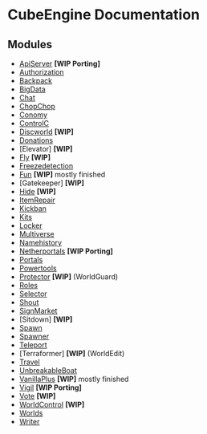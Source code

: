 # CubeEngine Documentation

## Modules

- [ApiServer](https://github.com/CubeEngine/modules-extra/tree/master/apiserver) **[WIP Porting]**
- [Authorization](https://github.com/CubeEngine/modules-extra/tree/master/authorization)
- [Backpack](https://github.com/CubeEngine/modules-extra/tree/master/backpack)
- [BigData](https://github.com/CubeEngine/modules-extra/tree/master/bigdata)
- [Chat](https://github.com/CubeEngine/modules-extra/tree/master/chat)
- [ChopChop](https://github.com/CubeEngine/modules-extra/tree/master/chopchop)
- [Conomy](https://github.com/CubeEngine/modules-main/tree/master/conomy)
- [ControlC](https://github.com/CubeEngine/modules-extra/tree/master/controlc)
- [Discworld](https://github.com/CubeEngine/modules-extra/tree/master/discworld) **[WIP]**
- [Donations](https://github.com/CubeEngine/modules-extra/tree/master/donations)
- [Elevator] **[WIP]**
- [Fly](https://github.com/CubeEngine/modules-extra/tree/master/fly) **[WIP]**
- [Freezedetection](https://github.com/CubeEngine/modules-extra/tree/master/freezedetection)
- [Fun](https://github.com/CubeEngine/modules-extra/tree/master/fun) **[WIP]** mostly finished
- [Gatekeeper] **[WIP]**
- [Hide](https://github.com/CubeEngine/modules-extra/tree/master/hide) **[WIP]**
- [ItemRepair](https://github.com/CubeEngine/modules-extra/tree/master/itemrepair)
- [Kickban](https://github.com/CubeEngine/modules-main/tree/master/kickban)
- [Kits](https://github.com/CubeEngine/modules-extra/tree/master/kits)
- [Locker](https://github.com/CubeEngine/modules-main/tree/master/locker)
- [Multiverse](https://github.com/CubeEngine/modules-main/tree/master/multiverse)
- [Namehistory](https://github.com/CubeEngine/modules-extra/tree/master/namehistory)
- [Netherportals](https://github.com/CubeEngine/modules-main/tree/master/netherportals) **[WIP Porting]**
- [Portals](https://github.com/CubeEngine/modules-main/tree/master/portals)
- [Powertools](https://github.com/CubeEngine/modules-extra/tree/master/powertools)
- [Protector](https://github.com/CubeEngine/modules-main/tree/master/protector) **[WIP]** (WorldGuard)
- [Roles](https://github.com/CubeEngine/modules-main/tree/master/roles)
- [Selector](https://github.com/CubeEngine/modules-extra/tree/master/selector)
- [Shout](https://github.com/CubeEngine/modules-extra/tree/master/shout)
- [SignMarket](https://github.com/CubeEngine/modules-extra/tree/master/signmarket)
- [Sitdown] **[WIP]**
- [Spawn](https://github.com/CubeEngine/modules-extra/tree/master/spawn)
- [Spawner](https://github.com/CubeEngine/modules-extra/tree/master/spawner)
- [Teleport](https://github.com/CubeEngine/modules-main/tree/master/teleport)
- [Terraformer] **[WIP]** (WorldEdit)
- [Travel](https://github.com/CubeEngine/modules-main/tree/master/travel)
- [UnbreakableBoat](https://github.com/CubeEngine/modules-extra/tree/master/unbreakableboat)
- [VanillaPlus](https://github.com/CubeEngine/modules-main/tree/master/vanillaplus) **[WIP]** mostly finished
- [Vigil](https://github.com/CubeEngine/modules-extra/tree/master/vigil) **[WIP Porting]**
- [Vote](https://github.com/CubeEngine/modules-extra/tree/master/vote) **[WIP]**
- [WorldControl](https://github.com/CubeEngine/modules-main/tree/master/worldcontrol) **[WIP]**
- [Worlds](https://github.com/CubeEngine/modules-main/tree/master/worlds)
- [Writer](https://github.com/CubeEngine/modules-extra/tree/master/writer)

